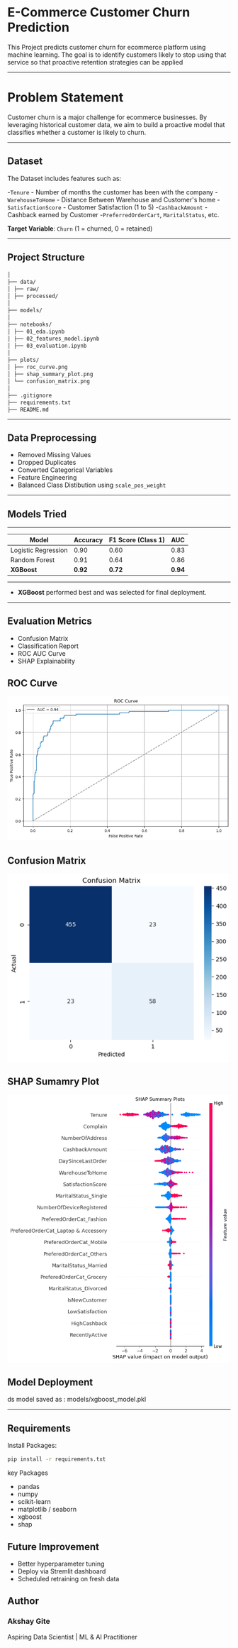 # E-Commerce Customer Churn Prediction

This Project predicts customer churn for ecommerce platform using machine learning. The goal is to identify customers likely to stop using that service so that proactive retention strategies can be applied

---

# Problem Statement

Customer churn is a major challenge for ecommerce businesses. By leveraging historical customer data, we aim to build a
proactive model that classifies whether a customer is likely to churn.

---

## Dataset

The Dataset includes features such as:

-`Tenure` - Number of months the customer has been with the company
-`WarehouseToHome` - Distance Between Warehouse and Customer's home
-`SatisfactionScore` - Customer Satisfaction (1 to 5)
-`CashbackAmount` - Cashback earned by Customer
-`PreferredOrderCart`, `MaritalStatus`, etc.

**Target Variable**: `Churn` (1 = churned, 0 = retained)

---

## Project Structure
```ecommerce-churn-prediction/
│
├── data/
│ ├── raw/
│ ├── processed/
│
├── models/
│
├── notebooks/
│ ├── 01_eda.ipynb
│ ├── 02_features_model.ipynb
│ ├── 03_evaluation.ipynb
│
├── plots/
│ ├── roc_curve.png
│ ├── shap_summary_plot.png
│ └── confusion_matrix.png
│
├── .gitignore
├── requirements.txt
├── README.md
```
---

## Data Preprocessing

- Removed Missing Values
- Dropped Duplicates
- Converted Categorical Variables
- Feature Engineering
- Balanced Class Distibution using `scale_pos_weight`

---

## Models Tried

----------------------------------------------------------------------
| Model                   | Accuracy | F1 Score (Class 1) | AUC      |
|-------------------------|----------|--------------------|----------|
| Logistic Regression     | 0.90     | 0.60               | 0.83     |
| Random Forest           | 0.91     | 0.64               | 0.86     |
| **XGBoost**             | **0.92** | **0.72**           | **0.94** |
----------------------------------------------------------------------

- **XGBoost** performed best and was selected for final deployment.

---

## Evaluation Metrics

- Confusion Matrix
- Classification Report
- ROC AUC Curve
- SHAP Explainability

## ROC Curve
![ROC Curve](plots/roc_curve.png)

## Confusion Matrix
![Confusion matrix](plots/confusion_matrix.png)

## SHAP Sumamry Plot
![SHAP Plot](plots/shap_summary_plots.png)

## Model Deployment
ds
model saved as :
    models/xgboost_model.pkl

---

## Requirements

Install Packages:
```bash
pip install -r requirements.txt
```
key Packages
- pandas
- numpy
- scikit-learn
- matplotlib / seaborn
- xgboost
- shap


## Future Improvement
- Better hyperparameter tuning
- Deploy via Stremlit dashboard
- Scheduled retraining on fresh data

## Author
### Akshay Gite
Aspiring Data Scientist | ML & AI Practitioner

